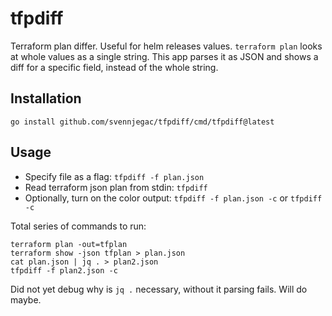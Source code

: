 # tfpdiff
Terraform plan differ. Useful for helm releases values. `terraform plan` looks at whole values as a single string. This app parses it as JSON and shows a diff for a specific field, instead of the whole string.

## Installation
`go install github.com/svennjegac/tfpdiff/cmd/tfpdiff@latest`

## Usage
- Specify file as a flag: `tfpdiff -f plan.json`
- Read terraform json plan from stdin: `tfpdiff`
- Optionally, turn on the color output: `tfpdiff -f plan.json -c` or `tfpdiff -c`

Total series of commands to run:
```
terraform plan -out=tfplan
terraform show -json tfplan > plan.json
cat plan.json | jq . > plan2.json
tfpdiff -f plan2.json -c
```
Did not yet debug why is `jq .` necessary, without it parsing fails. Will do maybe.
